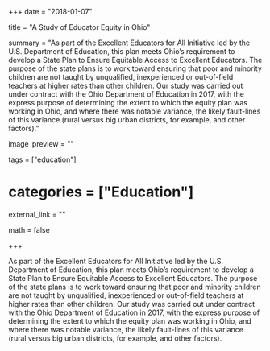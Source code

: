 +++
date = "2018-01-07"

title = "A Study of Educator Equity in Ohio"

summary = "As part of the Excellent Educators for All Initiative led by the U.S. Department of Education, this plan meets Ohio’s requirement to develop a State Plan to Ensure Equitable Access to Excellent Educators. The purpose of the state plans is to work toward ensuring that poor and minority children are not taught by unqualified, inexperienced or out-of-field teachers at higher rates than other children. Our study was carried out under contract with the Ohio Department of Education in 2017, with the express purpose of determining the extent to which the equity plan was working in Ohio, and where there was notable variance, the likely fault-lines of this variance (rural versus big urban districts, for example, and other factors)."

image_preview = ""

tags = ["education"]

# categories = ["Education"]

external_link = ""

math = false

+++

As part of the Excellent Educators for All Initiative led by the U.S. Department of Education, this plan meets Ohio’s requirement to develop a State Plan to Ensure Equitable Access to Excellent Educators. The purpose of the state plans is to work toward ensuring that poor and minority children are not taught by unqualified, inexperienced or out-of-field teachers at higher rates than other children. Our study was carried out under contract with the Ohio Department of Education in 2017, with the express purpose of determining the extent to which the equity plan was working in Ohio, and where there was notable variance, the likely fault-lines of this variance (rural versus big urban districts, for example, and other factors).  
